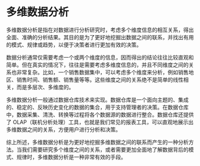 # 多维数据分析

多维数据分析是指在对数据进行分析研究时，考虑多个维度信息的相互关系，得出全面、准确的分析结果。其目的是为了更好地挖掘出数据之间的联系，并找出有用的模式、规律或趋势，以便于决策者进行更加有效的决策。

数据分析通常仅需要考虑一个或两个维度的信息，因而得出的结论往往比较直观和简单。但在真实的情况下，往往是需要考虑多维度信息的，并且不同维度之间的关系也非常复杂。比如，一个销售数据集中，可以考虑多个维度来分析，例如销售地区、销售时间、销售额、销售量等等。这些维度之间的关系绝不是简单的线性相关，而是多层次、多维度的。

多维数据分析一般通过数据仓库技术来实现。数据仓库是一个面向主题的、集成的、稳定的、反映历史变化的数据的集合，用于支持管理者的决策。在数据仓库中，数据采集、清洗、转换等过程将各个数据源的数据进行整合。数据仓库还提供了 OLAP（联机分析处理）工具，也就是我们常见的报表工具，可以直观地展示出多维数据之间的关系，方便用户进行分析和决策。

综上所述，多维数据分析是为更好地挖掘多维数据之间的联系而产生的一种分析方法。当我们需要研究多个维度之间的关系，或者需要更加全面地了解数据背后的模式、规律时，多维数据分析是一种非常有效的手段。